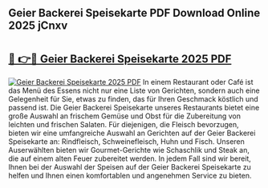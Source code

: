 ## Geier Backerei Speisekarte PDF Download Online 2025 jCnxv

# <h2><a href="http://gc7qqr.nevu.top/?p=Geier+Backerei+Speisekarte">🔗 👉🔴 Geier Backerei Speisekarte 2025 PDF</a></h2>

[![Geier Backerei Speisekarte 2025 PDF](https://i.imgur.com/dBaPXMq.png)](http://gc7qqr.nevu.top/?p=Geier+Backerei+Speisekarte)
In einem Restaurant oder Café ist das Menü des Essens nicht nur eine Liste von Gerichten, sondern auch eine Gelegenheit für Sie, etwas zu finden, das für Ihren Geschmack köstlich und passend ist. Die Geier Backerei Speisekarte unseres Restaurants bietet eine große Auswahl an frischem Gemüse und Obst für die Zubereitung von leichten und frischen Salaten. Für diejenigen, die Fleisch bevorzugen, bieten wir eine umfangreiche Auswahl an Gerichten auf der Geier Backerei Speisekarte an: Rindfleisch, Schweinefleisch, Huhn und Fisch. Unseren Auserwählten bieten wir Gourmet-Gerichte wie Schaschlik und Steak an, die auf einem alten Feuer zubereitet werden. In jedem Fall sind wir bereit, Ihnen bei der Auswahl der Speisen auf der Geier Backerei Speisekarte zu helfen und Ihnen einen komfortablen und angenehmen Service zu bieten.
